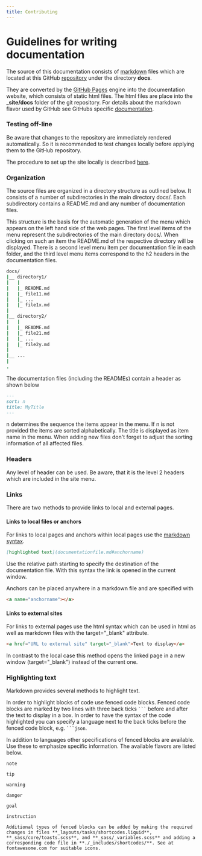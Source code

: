 ```yaml
---
title: Contributing
---
```


# Guidelines for writing documentation

The source of this documentation consists of <a
href="https://www.markdownguide.org/" target="_blank">markdown</a> files which 
are located at this GitHub <a href="https://github.com/pbuehler/documentation"
target="_blank">repository</a> under the directory **docs**.

They are converted by the <a href="https://docs.github.com/en/pages"
target="_blank">GitHub Pages</a> engine into the documentation website, which
consists of static html files. The html files are place into the **_site/docs**
folder of the git repository. For details about the markdown flavor used by
GitHub see GitHubs specific <a
href="https://docs.github.com/en/github/writing-on-github/getting-started-with-writing-and-formatting-on-github"
target="_blank">documentation</a>.

### Testing off-line

Be aware that changes to the repository are immediately rendered automatically. So it is recommended to test changes locally before applying them to the GitHub repository.

The procedure to set up the site locally is described <a
href="https://docs.github.com/en/pages/setting-up-a-github-pages-site-with-jekyll/testing-your-github-pages-site-locally-with-jekyll"
target="_blank">here</a>.

### Organization

The source files are organized in a directory structure as outlined below. It consists of a number of subdirectories in the main directory docs/. Each subdirectory contains a README.md and any number of documentation files.

This structure is the basis for the automatic generation of the menu which appears on the left hand side of the web pages. The first level items of the menu represent the subdirectories of the main directory docs/. When clicking on such an item the README.md of the respective directory will be displayed. There is a second level menu item per documentation file in each folder, and the third level menu items correspond to the h2 headers in the documentation files.

```csh
docs/
|__ directory1/
|   |
|   |_ README.md
|   |_ file11.md
|   |_ ...
|   |_ file1x.md
|
|__ directory2/
|   |
|   |_ README.md
|   |_ file21.md
|   |_ ...
|   |_ file2y.md
|
|__ ...
|
.
```

The documentation files (including the READMEs) contain a header as shown below
```markdown 
---
sort: n
title: MyTitle
---
```

n determines the sequence the items appear in the menu. If n is not provided the items are sorted alphabetically. The title is displayed as item name in the menu. When adding new files don't forget to adjust the sorting information of all affected files. 

### Headers

Any level of header can be used. Be aware, that it is the level 2 headers which are included in the site menu.


### Links

There are two methods to provide links to local and external pages.


#### Links to local files or anchors

For links to local pages and anchors within local pages use the <a href="https://www.markdownguide.org/basic-syntax/#links" target="_blank">markdown syntax</a>.<br>

```markdown
[highlighted text](documentationfile.md#anchorname)
```

Use the relative path starting to specify the destination of the documentation file. With this syntax the link is opened in the current window.

Anchors can be placed anywhere in a markdown file and are specified with

```markdown
<a name="anchorname"></a>
```

#### Links to external sites

For links to external pages use the html syntax which can be used in html as well as markdown files with the target="_blank" attribute.

```markdown
<a href="URL to external site" target="_blank">Text to display</a>
```

In contrast to the local case this method opens the linked page in a new window (target="_blank") instead of the current one.


### Highlighting text

Markdown provides several methods to highlight text.

In order to highlight blocks of code use fenced code blocks. Fenced code blocks are marked by two lines with three back ticks ```` ``` ```` before and after the text to display in a box. In order to have the syntax of the code highlighted you can specify a language next to the back ticks before the fenced code block, e.g. ```` ```json ````.

In addition to languages other specifications of fenced blocks are available. Use these to emphasize specific information. The available flavors are listed below.


```note
note
```

```tip
tip
```

```warning
warning
```

```danger
danger
```

```goal
goal
```

```instruction
instruction

Additional types of fenced blocks can be added by making the required changes in files **_layouts/tasks/shortcodes.liquid**, **_sass/core/toasts.scss**, and **_sass/_variables.scss** and adding a corresponding code file in **./_includes/shortcodes/**. See at fontawesome.com for suitable icons.
```

